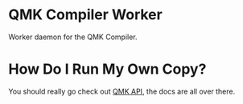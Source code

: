 QMK Compiler Worker
===================

Worker daemon for the QMK Compiler.

How Do I Run My Own Copy?
=========================

You should really go check out [QMK API](https://github.com/qmk/qmk_api), the docs are all over there.
